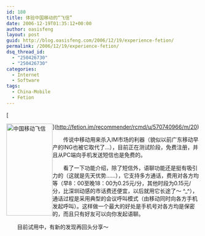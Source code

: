 ```yaml
---
id: 180
title: 体验中国移动的“飞信”
date: 2006-12-19T01:35:12+00:00
author: oasisfeng
layout: post
guid: http://blog.oasisfeng.com/2006/12/19/experience-fetion/
permalink: /2006/12/19/experience-fetion/
dsq_thread_id:
  - "250426730"
  - "250426730"
categories:
  - Internet
  - Software
tags:
  - China-Mobile
  - Fetion
---
```

[
  
<img style="float:left" src="https://img.fetion.im/img/fetion/fetion_2.gif" alt="中国移动飞信" width="120" height="240" title="中国移动飞信" border="0" />](http://fetion.im/recommender/rcmd/u/570740966/m/20)
  
　　传说中移动用来杀入IM市场的利器（貌似以前广东移动早产的ING也被它取代了&#8230;），目前正在测试阶段，免费注册，并且从PC端向手机发送短信也是免费的。

　　看了一下功能介绍，除了短信外，语聊功能还是挺有吸引力的（这就是先天优势……），它支持多方通话，费用对各方均等（早8：00至晚18：00为0.25元/分，其他时段为0.15元/分，比深圳动感的市话费还便宜，以后就用它长途了～ ^_^），通话过程是采用典型的会议呼叫模式（由移动同时向各方手机发起呼叫）。这样做一个最大的好处是手机号对各方均是保密的，而且只有好友可以向你发起语聊。

　　目前试用中，有新的发现再回头分享～